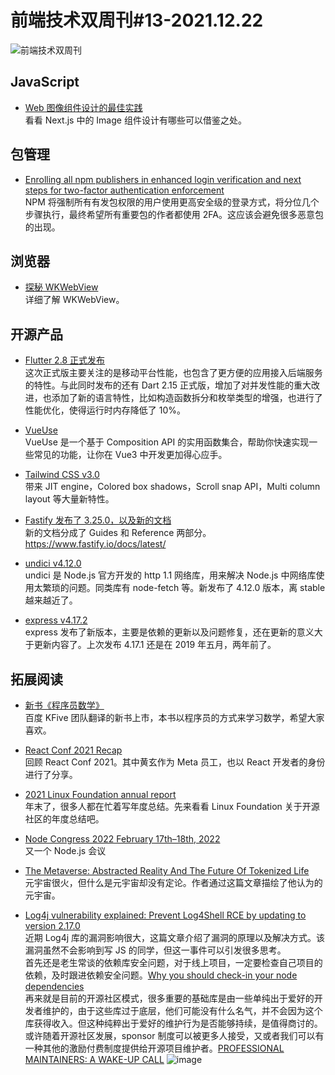 # 前端技术双周刊#13-2021.12.22

![前端技术双周刊](https://user-images.githubusercontent.com/9262426/147057545-85e992c0-25f3-41a1-9092-8e4c97355e82.png)

## JavaScript

- [Web 图像组件设计的最佳实践](https://mp.weixin.qq.com/s/-T5107cpL_HsW-JP6LeHSg)
<br>看看 Next.js 中的 Image 组件设计有哪些可以借鉴之处。

## 包管理

- [Enrolling all npm publishers in enhanced login verification and next steps for two-factor authentication enforcement](https://github.blog/2021-12-07-enrolling-npm-publishers-enhanced-login-verification-two-factor-authentication-enforcement/)
<br>NPM 将强制所有有发包权限的用户使用更高安全级的登录方式，将分位几个步骤执行，最终希望所有重要包的作者都使用 2FA。这应该会避免很多恶意包的出现。

## 浏览器

- [探秘 WKWebView](https://mp.weixin.qq.com/s/l9D4V0ON3uJ0HfsJ7bpJiQ)
<br>详细了解 WKWebView。

## 开源产品

- [Flutter 2.8 正式发布](https://flutter.cn/posts/announcing-flutter-2-8)
<br>这次正式版主要关注的是移动平台性能，也包含了更方便的应用接入后端服务的特性。与此同时发布的还有 Dart 2.15 正式版，增加了对并发性能的重大改进，也添加了新的语言特性，比如构造函数拆分和枚举类型的增强，也进行了性能优化，使得运行时内存降低了 10%。

- [VueUse](https://zhuanlan.zhihu.com/p/439711824)
<br>VueUse 是一个基于 Composition API 的实用函数集合，帮助你快速实现一些常见的功能，让你在 Vue3 中开发更加得心应手。

- [Tailwind CSS v3.0](https://tailwindcss.com/blog/tailwindcss-v3)
<br>带来 JIT engine，Colored box shadows，Scroll snap API，Multi column layout 等大量新特性。

- [Fastify 发布了 3.25.0，以及新的文档](https://github.com/SearchFeed/weekly/issues/155https://github.com/fastify/fastify/releases/tag/v3.25.0)
<br>新的文档分成了 Guides 和 Reference 两部分。https://www.fastify.io/docs/latest/

- [undici v4.12.0](https://github.com/nodejs/undici/releases/tag/v4.12.0)
<br>undici 是 Node.js 官方开发的 http 1.1 网络库，用来解决 Node.js 中网络库使用太繁琐的问题。同类库有 node-fetch 等。新发布了 4.12.0 版本，离 stable 越来越近了。

- [express v4.17.2](https://github.com/expressjs/express/releases/tag/4.17.2)
<br>express 发布了新版本，主要是依赖的更新以及问题修复，还在更新的意义大于更新内容了。上次发布 4.17.1 还是在 2019 年五月，两年前了。

## 拓展阅读

- [新书《程序员数学》](https://book.douban.com/subject/35689348/)
<br>百度 KFive 团队翻译的新书上市，本书以程序员的方式来学习数学，希望大家喜欢。

- [React Conf 2021 Recap](https://reactjs.org/blog/2021/12/17/react-conf-2021-recap.html)
<br>回顾 React Conf 2021。其中黄玄作为 Meta 员工，也以 React 开发者的身份进行了分享。

- [2021 Linux Foundation annual report](https://www.linuxfoundation.org/tools/linux-foundation-annual-report-2021/)
<br>年末了，很多人都在忙着写年度总结。先来看看 Linux Foundation 关于开源社区的年度总结吧。

- [Node Congress 2022 February 17th–18th, 2022](https://nodecongress.com/)
<br>又一个 Node.js 会议

- [The Metaverse: Abstracted Reality And The Future Of Tokenized Life](https://pizzaparty.substack.com/p/the-metaverse-abstracted-reality)
<br>元宇宙很火，但什么是元宇宙却没有定论。作者通过这篇文章描绘了他认为的元宇宙。

- [Log4j vulnerability explained: Prevent Log4Shell RCE by updating to version 2.17.0](https://snyk.io/blog/log4j-rce-log4shell-vulnerability-cve-2021-4428/)
<br>近期 Log4j 库的漏洞影响很大，这篇文章介绍了漏洞的原理以及解决方式。该漏洞虽然不会影响到写 JS 的同学，但这一事件可以引发很多思考。
<br>首先还是老生常谈的依赖库安全问题，对于线上项目，一定要检查自己项目的依赖，及时跟进依赖安全问题。[Why you should check-in your node dependencies](https://www.jackfranklin.co.uk/blog/check-in-your-node-dependencies)
<br>再来就是目前的开源社区模式，很多重要的基础库是由一些单纯出于爱好的开发者维护的，由于这些库过于底层，他们可能没有什么名气，并不会因为这个库获得收入。但这种纯粹出于爱好的维护行为是否能够持续，是值得商讨的。或许随着开源社区发展，sponsor 制度可以被更多人接受，又或者我们可以有一种其他的激励付费制度提供给开源项目维护者。[PROFESSIONAL MAINTAINERS: A WAKE-UP CALL](https://blog.filippo.io/professional-maintainers/?utm_campaign=Adventures%20in%20Nodeland&utm_medium=email&utm_source=Revue%20newsletter)
![image](https://user-images.githubusercontent.com/9262426/146879059-22179038-32e5-41cd-97b3-15fa38c758f0.png)

